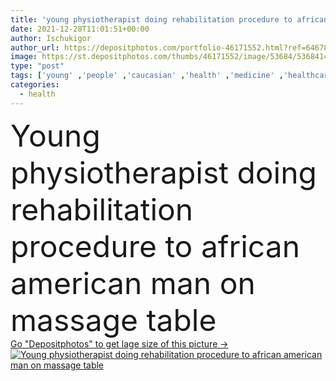 ```yaml
---
title: 'young physiotherapist doing rehabilitation procedure to african american man on massage table'
date: 2021-12-28T11:01:51+00:00
author: Ischukigor
author_url: https://depositphotos.com/portfolio-46171552.html?ref=64678756
image: https://st.depositphotos.com/thumbs/46171552/image/53684/536841494/api_thumb_450.jpg?forcejpeg=true
type: "post"
tags: ['young' ,'people' ,'caucasian' ,'health' ,'medicine' ,'healthcare' ,'medical' ,'care' ,'procedure' ,'Men' ,'center' ,'doctor' ,'hospital' ,'patient' ,'professional' ,'physical' ,'work' ,'therapy' ,'treatment' ,'indoors' ,'recovery' ,'mature' ,'massage' ,'clinic' ,'therapist' ,'treating' ,'specialist' ,'rehabilitation' ,'chiropractor' ,'multicultural' ,'masseur' ,'multiethnic' ,'interracial' ,'massotherapy' ,'rehab' ,'physiotherapy' ,'african american' ,'middle aged' ,'Massage Table' ,'black man' ,'rehabilitologist' ]
categories: 
  - health
---
```

<div aling="center">
            <font size="60"> Young physiotherapist doing rehabilitation procedure to african american man on massage table</font>   
</div>
<div>
    <a href='https://st.depositphotos.com/thumbs/46171552/image/53684/536841494/api_thumb_450.jpg?forcejpeg=true?ref=64678756' target=_blank > Go "Depositphotos" to get lage size of this picture ->
        <img href='https://st.depositphotos.com/thumbs/46171552/image/53684/536841494/api_thumb_450.jpg?forcejpeg=true?ref=64678756' src='https://st.depositphotos.com/46171552/53684/i/950/depositphotos_536841494-stock-photo-young-physiotherapist-doing-rehabilitation-procedure.jpg?forcejpeg=true' alt='Young physiotherapist doing rehabilitation procedure to african american man on massage table' >
    </a>
</div>
